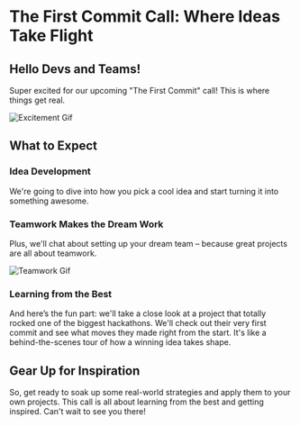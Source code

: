 # The First Commit Call: Where Ideas Take Flight

## Hello Devs and Teams!

Super excited for our upcoming "The First Commit" call! This is where things get real.

![Excitement Gif](https://media3.giphy.com/media/l52CGyJ4LZPa0/giphy.gif?cid=7941fdc6dr46d8mu0ps4crx2aagplvyefpdujmnn6rqycyin&ep=v1_gifs_search&rid=giphy.gif&ct=g)

## What to Expect

### Idea Development
We're going to dive into how you pick a cool idea and start turning it into something awesome.

### Teamwork Makes the Dream Work
Plus, we'll chat about setting up your dream team – because great projects are all about teamwork.

![Teamwork Gif](https://media2.giphy.com/media/76yCDV7ez1dSGKASc1/giphy.gif?cid=7941fdc6vhpiidrs1f79cn9uwphmd3d60vfdagwpel49czb5&ep=v1_gifs_search&rid=giphy.gif&ct=g)

### Learning from the Best
And here’s the fun part: we'll take a close look at a project that totally rocked one of the biggest hackathons. We'll check out their very first commit and see what moves they made right from the start. It's like a behind-the-scenes tour of how a winning idea takes shape.

## Gear Up for Inspiration

So, get ready to soak up some real-world strategies and apply them to your own projects. This call is all about learning from the best and getting inspired. Can't wait to see you there!
